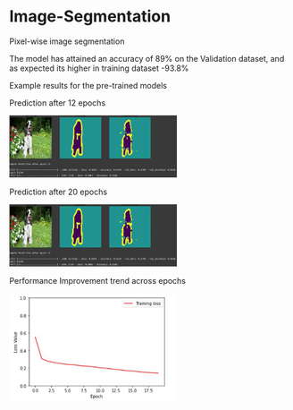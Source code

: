 # Image-Segmentation
Pixel-wise image segmentation 

The model has attained an accuracy of 89% on the Validation dataset, and as expected its higher in training dataset -93.8%

Example results for the pre-trained models

Prediction after 12 epochs

<img src="Results/Epoch_12.JPG" width="300">  

Prediction after 20 epochs

<img src="Results/Epoch_12.JPG" width="300"> 

Performance Improvement trend across epochs

<img src="Results/Train Loss vs Epoch.JPG" width="300"> 

